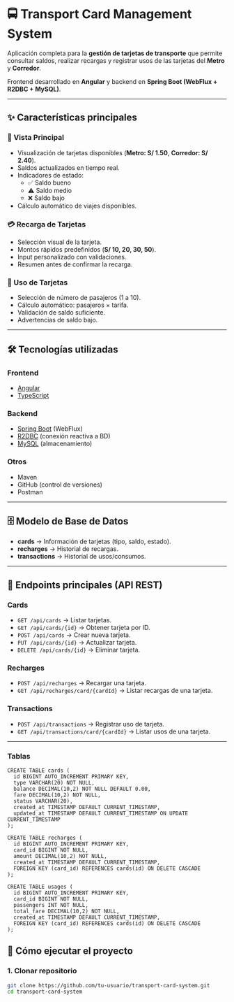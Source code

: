 # 🚍 Transport Card Management System

Aplicación completa para la **gestión de tarjetas de transporte** que permite consultar saldos, realizar recargas y registrar usos de las tarjetas del **Metro** y **Corredor**.  

Frontend desarrollado en **Angular** y backend en **Spring Boot (WebFlux + R2DBC + MySQL)**.  

---

## ✨ Características principales

### 📌 Vista Principal
- Visualización de tarjetas disponibles (**Metro: S/ 1.50**, **Corredor: S/ 2.40**).
- Saldos actualizados en tiempo real.
- Indicadores de estado:
  - ✅ Saldo bueno  
  - ⚠️ Saldo medio  
  - ❌ Saldo bajo
- Cálculo automático de viajes disponibles.

### 💳 Recarga de Tarjetas
- Selección visual de la tarjeta.
- Montos rápidos predefinidos (**S/ 10, 20, 30, 50**).
- Input personalizado con validaciones.
- Resumen antes de confirmar la recarga.

### 🚌 Uso de Tarjetas
- Selección de número de pasajeros (1 a 10).
- Cálculo automático: pasajeros × tarifa.
- Validación de saldo suficiente.
- Advertencias de saldo bajo.

---

## 🛠️ Tecnologías utilizadas

### Frontend
- [Angular](https://angular.io/)
- [TypeScript](https://www.typescriptlang.org/)

### Backend
- [Spring Boot](https://spring.io/projects/spring-boot) (WebFlux)
- [R2DBC](https://r2dbc.io/) (conexión reactiva a BD)
- [MySQL](https://www.mysql.com/) (almacenamiento)

### Otros
- Maven
- GitHub (control de versiones)
- Postman 

---

## 🗄️ Modelo de Base de Datos

- **cards** → Información de tarjetas (tipo, saldo, estado).  
- **recharges** → Historial de recargas.  
- **transactions** → Historial de usos/consumos.

---

## 📡 Endpoints principales (API REST)

### Cards
- `GET /api/cards` → Listar tarjetas.
- `GET /api/cards/{id}` → Obtener tarjeta por ID.
- `POST /api/cards` → Crear nueva tarjeta.
- `PUT /api/cards/{id}` → Actualizar tarjeta.
- `DELETE /api/cards/{id}` → Eliminar tarjeta.

### Recharges
- `POST /api/recharges` → Recargar una tarjeta.
- `GET /api/recharges/card/{cardId}` → Listar recargas de una tarjeta.

### Transactions
- `POST /api/transactions` → Registrar uso de tarjeta.
- `GET /api/transactions/card/{cardId}` → Listar usos de una tarjeta.

---

### Tablas
```
CREATE TABLE cards (
  id BIGINT AUTO_INCREMENT PRIMARY KEY,
  type VARCHAR(20) NOT NULL,
  balance DECIMAL(10,2) NOT NULL DEFAULT 0.00,
  fare DECIMAL(10,2) NOT NULL,
  status VARCHAR(20),
  created_at TIMESTAMP DEFAULT CURRENT_TIMESTAMP,
  updated_at TIMESTAMP DEFAULT CURRENT_TIMESTAMP ON UPDATE CURRENT_TIMESTAMP
);

CREATE TABLE recharges (
  id BIGINT AUTO_INCREMENT PRIMARY KEY,
  card_id BIGINT NOT NULL,
  amount DECIMAL(10,2) NOT NULL,
  created_at TIMESTAMP DEFAULT CURRENT_TIMESTAMP,
  FOREIGN KEY (card_id) REFERENCES cards(id) ON DELETE CASCADE
);

CREATE TABLE usages (
  id BIGINT AUTO_INCREMENT PRIMARY KEY,
  card_id BIGINT NOT NULL,
  passengers INT NOT NULL,
  total_fare DECIMAL(10,2) NOT NULL,
  created_at TIMESTAMP DEFAULT CURRENT_TIMESTAMP,
  FOREIGN KEY (card_id) REFERENCES cards(id) ON DELETE CASCADE
);

```
## 🚀 Cómo ejecutar el proyecto

### 1. Clonar repositorio
```bash
git clone https://github.com/tu-usuario/transport-card-system.git
cd transport-card-system
